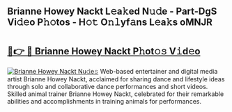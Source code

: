 ## Brianne Howey Nackt L𝚎a𝚔ed N𝚞𝚍e - Part-DgS Vi𝚍𝚎o P𝚑𝚘tos - H𝚘𝚝 O𝚗𝚕yf𝚊ns L𝚎a𝚔s oMNJR

# <h2><a href="http://kfbpq3.oniu.top/?m=Brianne+Howey+Nackt">🔗👉 🔴 Brianne Howey Nackt P𝚑ot𝚘𝚜 V𝚒d𝚎o</a></h2>

[![Brianne Howey Nackt Nu𝚍e𝚜](https://i.imgur.com/0qMVB7G.gif)](http://kfbpq3.oniu.top/?m=Brianne+Howey+Nackt)
Web-based entertainer and digital media artist Brianne Howey Nackt, acclaimed for sharing dance and lifestyle ideas through solo and collaborative dance performances and short videos. Skilled animal trainer Brianne Howey Nackt, celebrated for their remarkable abilities and accomplishments in training animals for performances.  
